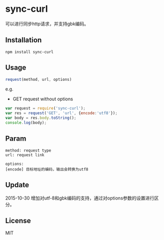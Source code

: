 # sync-curl

可以进行同步http请求，并支持gbk编码。


## Installation

    npm install sync-curl

## Usage

```js
request(method, url, options)
```

e.g.

- GET request without options

```js
var request = require('sync-curl');
var res = request('GET', 'url', {encode:'utf8'});
var body = res.body.toString();
console.log(body);
```

## Param
```
method: request type
url: request link

options:
[encode] 目标地址的编码，输出会转换为utf8
```

## Update
2015-10-30
增加对utf-8和gbk编码的支持，通过对options参数的设置进行区分。

## License

  MIT
